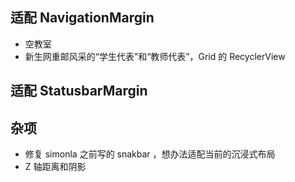 ## 适配 NavigationMargin
+ 空教室
+ 新生网重邮风采的“学生代表”和“教师代表”，Grid 的 RecyclerView

## 适配 StatusbarMargin

## 杂项
+ 修复 simonla 之前写的 snakbar ，想办法适配当前的沉浸式布局
+ Z 轴距离和阴影
